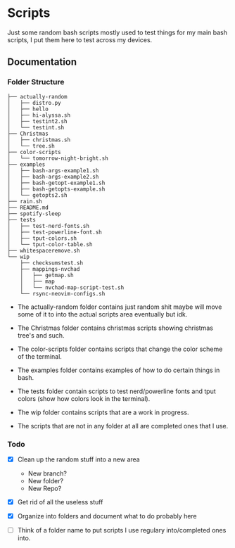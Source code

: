 # Scripts

Just some random bash scripts mostly used to test things for my main bash scripts, I put them here to test across my devices.


## Documentation

### Folder Structure
```tree
├── actually-random
│   ├── distro.py
│   ├── hello
│   ├── hi-alyssa.sh
│   ├── testint2.sh
│   └── testint.sh
├── Christmas
│   ├── christmas.sh
│   └── tree.sh
├── color-scripts
│   └── tomorrow-night-bright.sh
├── examples
│   ├── bash-args-example1.sh
│   ├── bash-args-example2.sh
│   ├── bash-getopt-example1.sh
│   ├── bash-getopts-example.sh
│   └── getopts2.sh
├── rain.sh
├── README.md
├── spotify-sleep
├── tests
│   ├── test-nerd-fonts.sh
│   ├── test-powerline-font.sh
│   ├── tput-colors.sh
│   └── tput-color-table.sh
├── whitespaceremove.sh
└── wip
    ├── checksumstest.sh
    ├── mappings-nvchad
    │   ├── getmap.sh
    │   ├── map
    │   └── nvchad-map-script-test.sh
    └── rsync-neovim-configs.sh
```

- The actually-random folder contains just random shit maybe will move some of it to into the actual scripts area eventually but idk.

- The Christmas folder contains christmas scripts showing christmas tree's and such.

- The color-scripts folder contains scripts that change the color scheme of the terminal.

- The examples folder contains examples of how to do certain things in bash.

- The tests folder contain scripts to test nerd/powerline fonts and tput colors (show how colors look in the terminal).

- The wip folder contains scripts that are a work in progress.

- The scripts that are not in any folder at all are completed ones that I use.



### Todo

- [x] Clean up the random stuff into a new area 
    - New branch? 
    - New folder? 
    - New Repo?
- [x] Get rid of all the useless stuff
- [x] Organize into folders and document what to do probably here
- [ ] Think of a folder name to put scripts I use regulary into/completed ones into.

